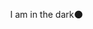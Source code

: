 I am in the dark🌑
<head>
  <style> body { margin: 0; } </style>

  <script src="//unpkg.com/three"></script>
  <script src="//unpkg.com/three-globe"></script>
  <!--<script src="../../dist/three-globe.js"></script>-->
</head>

<body>
  <div id="globeViz"></div>

  <script type="importmap">{ "imports": { "three": "https://unpkg.com/three/build/three.module.js" }}</script>
  <script type="module">
    import { TrackballControls } from '//unpkg.com/three/examples/jsm/controls/TrackballControls.js';
    Object.assign(THREE , { TrackballControls });

    // Gen random data
    const N = 300;
    const gData = [...Array(N).keys()].map(() => ({
      lat: (Math.random() - 0.5) * 180,
      lng: (Math.random() - 0.5) * 360,
      alt: Math.random(),
      radius: Math.random() * 5,
      color: ['red', 'white', 'blue', 'green'][Math.round(Math.random() * 3)]
    }));

    const Globe = new ThreeGlobe()
      .globeImageUrl('//unpkg.com/three-globe/example/img/earth-blue-marble.jpg')
      .bumpImageUrl('//unpkg.com/three-globe/example/img/earth-topology.png')
      .customLayerData(gData)
      .customThreeObject(d => new THREE.Mesh(
        new THREE.SphereGeometry(d.radius),
        new THREE.MeshLambertMaterial({ color: d.color })
      ))
      .customThreeObjectUpdate((obj, d) => {
        Object.assign(obj.position, Globe.getCoords(d.lat, d.lng, d.alt));
      });

    (function moveSpheres() {
      gData.forEach(d => d.lat += 0.2);
      Globe.customLayerData(Globe.customLayerData());
      requestAnimationFrame(moveSpheres);
    })();

    // Setup renderer
    const renderer = new THREE.WebGLRenderer();
    renderer.setSize(window.innerWidth, window.innerHeight);
    document.getElementById('globeViz').appendChild(renderer.domElement);

    // Setup scene
    const scene = new THREE.Scene();
    scene.add(Globe);
    scene.add(new THREE.AmbientLight(0xcccccc, Math.PI));
    scene.add(new THREE.DirectionalLight(0xffffff, 0.6 * Math.PI));

    // Setup camera
    const camera = new THREE.PerspectiveCamera();
    camera.aspect = window.innerWidth/window.innerHeight;
    camera.updateProjectionMatrix();
    camera.position.z = 500;

    // Add camera controls
    const tbControls = new THREE.TrackballControls(camera, renderer.domElement);
    tbControls.minDistance = 101;
    tbControls.rotateSpeed = 5;
    tbControls.zoomSpeed = 0.8;

    // Kick-off renderer
    (function animate() { // IIFE
      // Frame cycle
      tbControls.update();
      renderer.render(scene, camera);
      requestAnimationFrame(animate);
    })();
  </script>
</body>